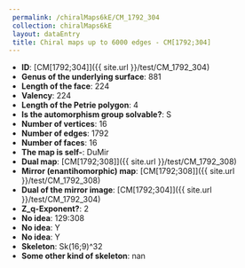 ```yaml
--- 
 permalink: /chiralMaps6kE/CM_1792_304 
 collection: chiralMaps6kE
 layout: dataEntry
 title: Chiral maps up to 6000 edges - CM[1792;304]
---
```


- **ID**: [CM[1792;304]]({{ site.url }}/test/CM_1792_304)
- **Genus of the underlying surface**: 881
- **Length of the face**: 224
- **Valency**: 224
- **Length of the Petrie polygon**: 4
- **Is the automorphism group solvable?**: S
- **Number of vertices**: 16
- **Number of edges**: 1792
- **Number of faces**: 16
- **The map is self-**: DuMir
- **Dual map**: [CM[1792;308]]({{ site.url }}/test/CM_1792_308)
- **Mirror (enantihomorphic) map**: [CM[1792;308]]({{ site.url }}/test/CM_1792_308)
- **Dual of the mirror image**: [CM[1792;304]]({{ site.url }}/test/CM_1792_304)
- **Z_q-Exponent?**: 2
- **No idea**:  129:308
- **No idea**: Y
- **No idea**: Y
- **Skeleton**: Sk(16;9)^32
- **Some other kind of skeleton**: nan
